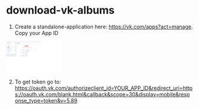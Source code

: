 # download-vk-albums

1. Create a standalone-application here: https://vk.com/apps?act=manage. Copy your App ID
<p float="left">
  <img src="imgs/vk1.png" width="150" />
</p>


2. To get token go to: https://oauth.vk.com/authorizeclient_id=YOUR_APP_ID&redirect_uri=https://oauth.vk.com/blank.html&callback&scope=30&display=mobile&response_type=token&v=5.89
